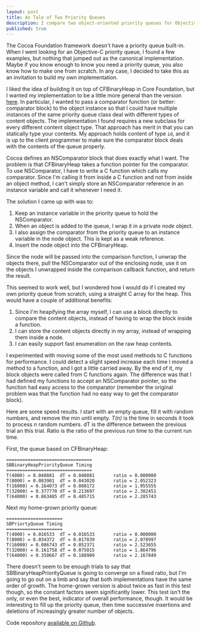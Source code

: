 ```yaml
---
layout: post
title: An Tale of Two Priority Queues
description: I compare two object-oriented priority queues for Objective-C objects. One using using Core Foundation, another using a C array.
published: true
---
```


The Cocoa Foundation framework doesn't have a priority queue built-in. When I went looking
for an Objective-C priority queue, I found a few examples, but nothing that jumped out as
the canonical implementation. Maybe if you know enough to know you need a priority queue,
you also know how to make one from scratch. In any case, I decided to take this as an
invitation to build my own implementation.

I liked the idea of building it on top of CFBinaryHeap in Core Foundation, but I wanted my
implementation to be a little more general than the version [here][1]. In particular, I
wanted to pass a comparator function (or better: comparator block) to the object instance
so that I could have multiple instances of the same priority queue class deal with
different types of content objects. The implementation I found requires a new subclass for
every different content object type. That approach has merit in that you can statically
type your contents. My approach holds content of type `id`, and it is up to the client
programmer to make sure the comparator block deals with the contents of the queue properly.

Cocoa defines an NSComparator block that does exactly what I want. The problem is that
CFBinaryHeap takes a function pointer for the comparator. To use NSComparator, I have to
write a C function which calls my comparator. Since I'm calling it from inside a C
function and not from inside an object method, I can't simply store an NSComparator
reference in an instance variable and call it whenever I need it.

The solution I came up with was to:

1. Keep an instance variable in the priority queue to hold the NSComparator.
2. When an object is added to the queue, I wrap it in a private _node_ object.
3. I also assign the comparator from the priority queue to an instance variable in the
node object. This is kept as a weak reference.
4. Insert the node object into the CFBinaryHeap.

Since the node will be passed into the comparison function, I unwrap the objects there,
pull the NSComparator out of the enclosing node, use it on the objects I unwrapped inside
the comparison callback function, and return the result.

This seemed to work well, but I wondered how I would do if I created my own priority queue
from scratch, using a straight C array for the heap. This would have a couple of
additional benefits:

1. Since I'm heapifying the array myself, I can use a block directly to compare the content
objects, instead of having to wrap the block inside a function.
1. I can store the content objects directly in my array, instead of wrapping them inside a
node.
1. I can easily support fast enumeration on the raw heap contents.

I experimented with moving some of the most used methods to C functions for performance. I
could detect a slight speed increase each time I moved a method to a function, and I got a
little carried away. By the end of it, my block objects were called from C functions
again. The difference was that I had defined my functions to accept an NSComparator
pointer, so the function had easy access to the comparator (remember the original problem
was that the function had no easy way to get the comparator block).

Here are some speed results. I start with an empty queue, fill it with random numbers, and
remove the min until empty. _T(n)_ is the time in seconds it took to process _n_ random
numbers. dT is the difference between the previous trial an this trial. Ratio is the ratio
of the previous run time to the current run time. 

First, the queue based on CFBinaryHeap:

    ================================
    SBBinaryHeapPriorityQueue Timing
    ================================
    T(4000) = 0.040881	dT = 0.040881		ratio = 0.000000
    T(8000) = 0.083901	dT = 0.043020		ratio = 2.052323
    T(16000) = 0.164073	dT = 0.080172		ratio = 1.955555
    T(32000) = 0.377770	dT = 0.213697		ratio = 2.302451
    T(64000) = 0.863485	dT = 0.485715		ratio = 2.285743

Next my home-grown priority queue:

    =====================
    SBPriortyQueue Timing
    =====================
    T(4000) = 0.016533	dT = 0.016533		ratio = 0.000000
    T(8000) = 0.034372	dT = 0.017839		ratio = 2.078997
    T(16000) = 0.086743	dT = 0.052371		ratio = 2.523655
    T(32000) = 0.161758	dT = 0.075015		ratio = 1.864796
    T(64000) = 0.350667	dT = 0.188909		ratio = 2.167849

There doesn't seem to be enough trials to say that SBBinaryHeapPriorityQueue is going to
converge on a fixed ratio, but I'm going to go out on a limb and say that both
implementations have the same order of growth. The home-grown version is about twice as
fast in this test though, so the constant factors seem significantly lower. This test
isn't the only, or even the best, indicator of overall performance, though. It would be
interesting to fill up the priority queue, then time successive insertions and deletions
of increasingly greater number of objects.

Code repository [available on Github](https://github.com/brokaw/SBDataStructures).

[1]: http://three20.pypt.lt/cocoa-objective-c-priority-queue